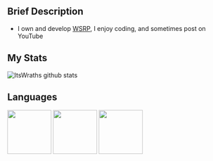 ## Brief Description
- I own and develop [WSRP](https://discord.gg/yTUdTCG), I enjoy coding, and sometimes post on YouTube

## My Stats

![ItsWraths github stats](https://github-readme-stats.vercel.app/api?username=itswrath&show_icons=true&theme=react)

## Languages
<img src="https://cdn.jsdelivr.net/npm/programming-languages-logos/src/lua/lua.png" height="100"> <img src="https://cdn.jsdelivr.net/npm/programming-languages-logos/src/html/html.png" height="100"> <img src="https://cdn.jsdelivr.net/npm/programming-languages-logos/src/css/css.png" height="100">
